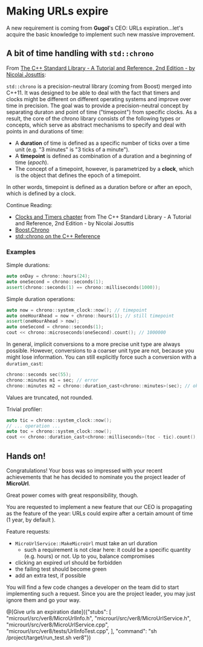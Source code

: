 # Making URLs expire

A new requirement is coming from **Gugol**'s CEO: URLs expiration...let's acquire the basic knowledge to implement such new massive improvement.

## A bit of time handling with `std::chrono`

From [The C++ Standard Library - A Tutorial and Reference, 2nd Edition - by Nicolai Josuttis](http://www.cppstdlib.com/):

`std::chrono` is a precision-neutral library (coming from Boost) merged into C++11. It was designed to be able to deal with the fact that timers and clocks might be different on different operating systems and improve over time in precision. The goal was to provide a precision-neutral concept by separating duraton and point of time ("timepoint") from specific clocks. As a result, the core of the chrono library consists of the following types or concepts, which serve as abstract mechanisms to specify and deal with points in and durations of time:

* A **duration** of time is defined as a specific number of ticks over a time unit (e.g. "3 minutes" is "3 ticks of a minute").
* A **timepoint** is defined as combination of a duration and a beginning of time (*epoch*).
* The concept of a timepoint, however, is parametrized by a **clock**, which is the object that defines the epoch of a timepoint.

In other words, timepoint is defined as a duration before or after an epoch, which is defined by a clock.

Continue Reading:

* [Clocks and Timers chapter](http://www.informit.com/articles/article.aspx?p=1881386&seqNum=2) from The C++ Standard Library - A Tutorial and Reference, 2nd Edition - by Nicolai Josuttis
* [Boost.Chrono](https://theboostcpplibraries.com/boost.chrono)
* [std::chrono on the C++ Reference](http://en.cppreference.com/w/cpp/chrono)

### Examples

Simple durations:

```cpp
auto onDay = chrono::hours(24);
auto oneSecond = chrono::seconds(1);
assert(chrono::seconds(1) == chrono::milliseconds(1000));
```

Simple duration operations:

```cpp
auto now = chrono::system_clock::now(); // timepoint
auto oneHourAhead = now + chrono::hours(1); // still timepoint
assert(oneHourAhead > now);
auto oneSecond = chrono::seconds(1);
cout << chrono::microseconds(oneSecond).count(); // 1000000
```

In general, implicit conversions to a more precise unit type are always possible. However, conversions to a coarser unit type are not, because you might lose information. You can still explicitly force such a conversion with a `duration_cast`:

```cpp
chrono::seconds sec(55);
chrono::minutes m1 = sec; // error
chrono::minutes m2 = chrono::duration_cast<chrono::minutes>(sec); // ok (0 minutes, though)
```

Values are truncated, not rounded.

Trivial profiler:

```cpp
auto tic = chrono::system_clock::now();
// ... operation ...
auto toc = chrono::system_clock::now();
cout << chrono::duration_cast<chrono::milliseconds>(toc - tic).count(); // commit to specific duration
```

## Hands on!

Congratulations! Your boss was so impressed with your recent achievements that he has decided to nominate you the project leader of **MicroUrl**.

Great power comes with great responsibility, though.

You are requested to implement a new feature that our CEO is propagating as the feature of the year: URLs could expire after a certain amount of time (1 year, by default ).

Feature requests:

* `MicroUrlService::MakeMicroUrl` must take an url duration
  * such a requirement is not clear here: it could be a specific quantity (e.g. hours) or not. Up to you, balance compromises
* clicking an expired url should be forbidden
* the failing test should become green
* add an extra test, if possible
 
You will find a few code changes a developer on the team did to start implementing such a request. Since you are the project leader, you may just ignore them and go your way.

@[Give urls an expiration date]({"stubs": [ 
	 "microurl/src/ver8/MicroUrlInfo.h",
	 "microurl/src/ver8/MicroUrlService.h",
	 "microurl/src/ver8/MicroUrlService.cpp",
	 "microurl/src/ver8/tests/UrlInfoTest.cpp",
	],
	"command": "sh /project/target/run_test.sh ver8"})
	
